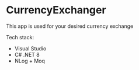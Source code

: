 # CurrencyExchanger
This app is used for your desired currency exchange


Tech stack:
- Visual Studio
- C# .NET 8
- NLog + Moq
